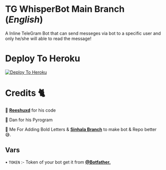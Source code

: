 # TG WhisperBot Main Branch (*_English_*)

A Inline TeleGram Bot that can send messeges via bot to a specific user and only he/she will able to read the message!


# Deploy To Heroku

[![Deploy To Heroku](https://www.herokucdn.com/deploy/button.svg)](https://heroku.com/deploy?template=https://github.com/scprojectslk/WhisperBot)

# Credits 🐈

🤝 [**Reeshuxd**](https://github.com/Reeshuxd) for his code

🤝 Dan for his Pyrogram

🤝 Me For Adding Bold Letters & [**Sinhala Branch**](https://github.com/scprojectslk/WhisperBot/tree/Sinhala) to make bot & Repo better 😅.

## Vars

• ```TOKEN``` :- Token of your bot get it from [**@Botfather.**](https://t.me/Botfather)

